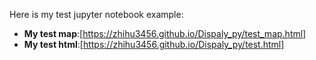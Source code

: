 Here is my test jupyter notebook example:
- **My test map**:[https://zhihu3456.github.io/Dispaly_py/test_map.html]
- **My test html**:[https://zhihu3456.github.io/Dispaly_py/test.html]

